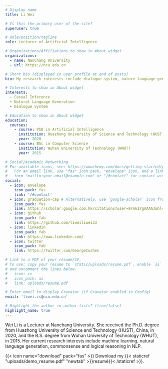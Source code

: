 ```yaml
---
# Display name
title: Li Wei

# Is this the primary user of the site?
superuser: true

# Role/position/tagline
role: Lecturer of Artificial Intelligence

# Organizations/Affiliations to show in About widget
organizations:
  - name: NanChang University
  - url: https://ncu.edu.cn

# Short bio (displayed in user profile at end of posts)
bio: My research interests include dialogue system, nature language generation and casual inference for multimodal data, e.g., images, text, etc.

# Interests to show in About widget
interests:
  - Casual Inference
  - Natural Language Generation
  - Dialogue System

# Education to show in About widget
education:
  courses:
    - course: PhD in Artificial Intelligence
      institution: Huazhong University of Science and Technology (HUST)
      year: 2020
    - course: BSc in Computer Science
      institution: Wuhan University of Technology (WHUT)
      year: 2015

# Social/Academic Networking
# For available icons, see: https://wowchemy.com/docs/getting-started/page-builder/#icons
#   For an email link, use "fas" icon pack, "envelope" icon, and a link in the
#   form "mailto:your-email@example.com" or "/#contact" for contact widget.
social:
  - icon: envelope
    icon_pack: fas
    link: '/#contact'
  - icon: graduation-cap # Alternatively, use `google-scholar` icon from `ai` icon pack
    icon_pack: fas
    link: https://scholar.google.com.hk/citations?user=9rm61YgAAAAJ&hl=zh-CN
  - icon: github
    icon_pack: fab
    link: https://github.com/liweiliwei33
  - icon: linkedin
    icon_pack: fab
    link: https://www.linkedin.com/
  - icon: twitter
    icon_pack: fab
    link: https://twitter.com/GeorgeCushen

# Link to a PDF of your resume/CV.
# To use: copy your resume to `static/uploads/resume.pdf`, enable `ai` icons in `params.toml`,
# and uncomment the lines below.
# - icon: cv
#   icon_pack: ai
#   link: uploads/resume.pdf

# Enter email to display Gravatar (if Gravatar enabled in Config)
email: 'liwei.cs@ncu.edu.cn'

# Highlight the author in author lists? (true/false)
highlight_name: true
---
```


Wei Li is a Lecturer at Nanchang University. She received the Ph.D. degree from Huazhong University of Science and Technology (HUST), China, in 2020, and the B.S. degree from Wuhan University of Technology (WHUT), in 2015. Her current research interests include machine learning, natural language generation, commonsense and logical reasoning in NLP.

{{< icon name="download" pack="fas" >}} Download my {{< staticref "uploads/demo_resume.pdf" "newtab" >}}resumé{{< /staticref >}}.
